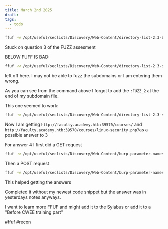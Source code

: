 ```yaml
---
title: March 2nd 2025
draft: 
tags:
  - todo
---
```

```bash
ffuf -w /opt/useful/seclists/Discovery/Web-Content/directory-list-2.3-big.txt:FUZZ -w /opt/useful/seclists/Discovery/Web-Content/web-extensions.txt:FUZZ_2 -w subs.txt:FUZZ_3 -w /opt/useful/seclists/Discovery/Web-Content/directory-list-2.3-big.txt:FUZZ_4 -u http://FUZZ_3academy.htb:52336/FUZZ/FUZZ_4FUZZ_2 -v -t 200

```

Stuck on question 3 of the FUZZ assesment

BELOW FUFF IS BAD:
```bash
ffuf -w /opt/useful/seclists/Discovery/Web-Content/directory-list-2.3-small.txt:FUZZ -w subs.txt -u http://FUZZ_2academy.htb:52336/FUZZ -recursion -recursion-depth 1 -e .php,.php7,.phps -t 200 -v

```

left off here. I may not be able to fuzz the subdomains or I am entering them wrong.

As you can see from the command above I forgot to add the `:FUZZ_2` at the end of my subdomain file.

This one seemed to work:

```bash
ffuf -w /opt/useful/seclists/Discovery/Web-Content/directory-list-2.3-small.txt:FUZZ -w subs.txt:FUZZ_2 -u http://FUZZ_2academy.htb:39570/FUZZ -recursion -recursion-depth 1 -e .php,.php7,.phps -t 200 -v -mc 200
```

Now I am getting `http://faculty.academy.htb:39570/courses/` and `http://faculty.academy.htb:39570/courses/linux-security.php7`as a possible answer to 3


For answer 4 I first did a GET request

```bash
ffuf -w /opt/useful/seclists/Discovery/Web-Content/burp-parameter-names.txt:FUZZ -u http://faculty.academy.htb:39570/courses/linux-security.php7?FUZZ=key -v

```

Then a POST request

```bash
ffuf -w /opt/useful/seclists/Discovery/Web-Content/burp-parameter-names.txt:FUZZ -u http://faculty.academy.htb:39570/courses/linux-security.php7?FUZZ=key -X POST -d 'FUZZ=key' -H 'Content-Type: application/x-www-form-urlencoded' -fs 774
```

This helped getting the answers

Completed it without my newest code snippet but the answer was in yesterdays notes anyways.

I want to learn more FFUF and might add it to the Sylabus or add it to a "Before CWEE training part"


#ffuf #recon